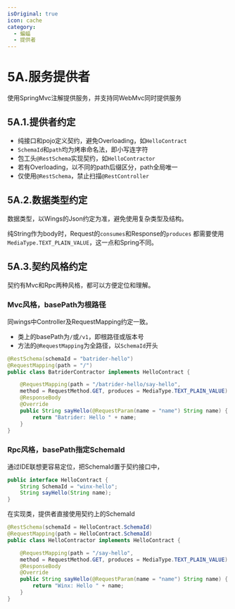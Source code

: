 ```yaml
---
isOriginal: true
icon: cache
category:
  - 蝙蝠
  - 提供者
---
```


# 5A.服务提供者

使用SpringMvc注解提供服务，并支持同WebMvc同时提供服务

## 5A.1.提供者约定

* 纯接口和pojo定义契约，避免Overloading，如`HelloContract`
* `SchemaId`和`path`均为烤串命名法，即小写连字符
* 包工头`@RestSchema`实现契约，如`HelloContractor`
* 若有Overloading，以不同的path后缀区分，path全局唯一
* 仅使用`@RestSchema`，禁止扫描`@RestController`

## 5A.2.数据类型约定

数据类型，以Wings的Json约定为准，避免使用复杂类型及结构。

纯String作为body时，Request的`consumes`和Response的`produces`
都需要使用`MediaType.TEXT_PLAIN_VALUE`，这一点和Spring不同。

## 5A.3.契约风格约定

契约有Mvc和Rpc两种风格，都可以方便定位和理解。

### Mvc风格，basePath为根路径

同wings中Controller及RequestMapping约定一致。

* 类上的basePath为`/`或`/v1`，即根路径或版本号
* 方法的`@RequestMapping`为全路径，以`SchemaId`开头

```java
@RestSchema(schemaId = "batrider-hello")
@RequestMapping(path = "/")
public class BatriderContractor implements HelloContract {

    @RequestMapping(path = "/batrider-hello/say-hello", 
    method = RequestMethod.GET, produces = MediaType.TEXT_PLAIN_VALUE)
    @ResponseBody
    @Override
    public String sayHello(@RequestParam(name = "name") String name) {
        return "Batrider: Hello " + name;
    }
}
```

### Rpc风格，basePath指定SchemaId

通过IDE联想更容易定位，把SchemaId置于契约接口中，

```java
public interface HelloContract {
    String SchemaId = "winx-hello";
    String sayHello(String name);
}
```

在实现类，提供者直接使用契约上的SchemaId

```java
@RestSchema(schemaId = HelloContract.SchemaId)
@RequestMapping(path = HelloContract.SchemaId)
public class HelloContractor implements HelloContract {

    @RequestMapping(path = "/say-hello", 
    method = RequestMethod.GET, produces = MediaType.TEXT_PLAIN_VALUE)
    @ResponseBody
    @Override
    public String sayHello(@RequestParam(name = "name") String name) {
        return "Winx: Hello " + name;
    }
}
```
